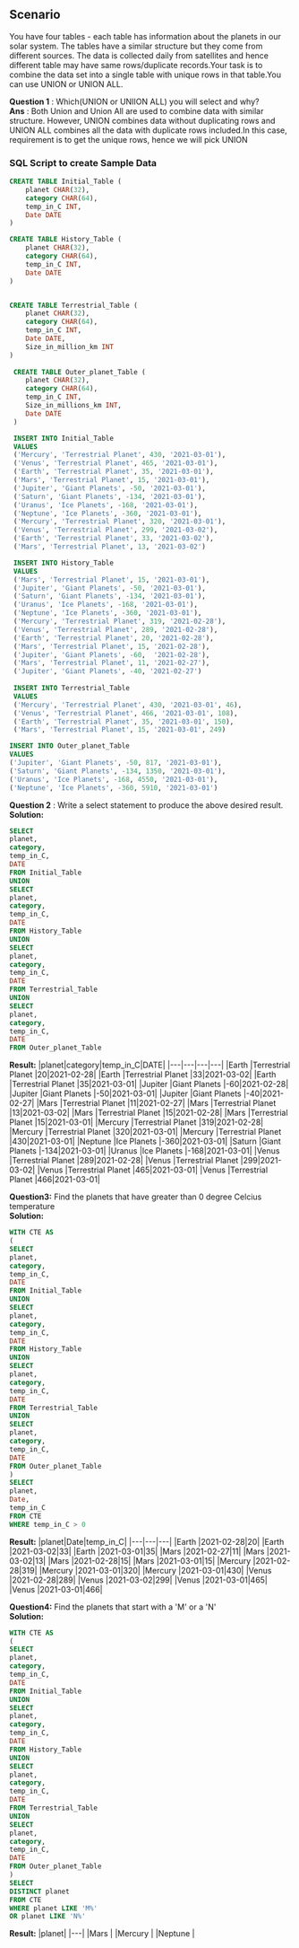 
## Scenario

You have four tables - each table has information about the planets in our solar system. The tables have a similar structure but they come from different sources. The data is collected daily from satellites and hence different table may have same rows/duplicate records.Your task is to combine the data set into a single table with unique rows in that table.You can use UNION or UNION ALL.

**Question 1** : Which(UNION or UNIION ALL) you will select and why?<br>
**Ans** : Both Union and Union All are used to combine data with similar structure. However, UNION combines data without duplicating rows and UNION ALL combines all the data with duplicate rows included.In this case, requirement is to get the unique rows, hence we will pick UNION

### SQL Script to create Sample Data 
```sql
CREATE TABLE Initial_Table (
    planet CHAR(32),
    category CHAR(64),
    temp_in_C INT,
    Date DATE
)

CREATE TABLE History_Table (
    planet CHAR(32),
    category CHAR(64),
    temp_in_C INT,
    Date DATE
)


CREATE TABLE Terrestrial_Table (
    planet CHAR(32),
    category CHAR(64),
    temp_in_C INT,
    Date DATE,
    Size_in_million_km INT
)
 
 CREATE TABLE Outer_planet_Table (
    planet CHAR(32),
    category CHAR(64),
    temp_in_C INT,
    Size_in_millions_km INT,
    Date DATE
 )

 INSERT INTO Initial_Table 
 VALUES
 ('Mercury', 'Terrestrial Planet', 430, '2021-03-01'),
 ('Venus', 'Terrestrial Planet', 465, '2021-03-01'),
 ('Earth', 'Terrestrial Planet', 35, '2021-03-01'),
 ('Mars', 'Terrestrial Planet', 15, '2021-03-01'),
 ('Jupiter', 'Giant Planets', -50, '2021-03-01'),
 ('Saturn', 'Giant Planets', -134, '2021-03-01'),
 ('Uranus', 'Ice Planets', -168, '2021-03-01'),
 ('Neptune', 'Ice Planets', -360, '2021-03-01'),
 ('Mercury', 'Terrestrial Planet', 320, '2021-03-01'),
 ('Venus', 'Terrestrial Planet', 299, '2021-03-02'),
 ('Earth', 'Terrestrial Planet', 33, '2021-03-02'),
 ('Mars', 'Terrestrial Planet', 13, '2021-03-02')

 INSERT INTO History_Table
 VALUES
 ('Mars', 'Terrestrial Planet', 15, '2021-03-01'),
 ('Jupiter', 'Giant Planets', -50, '2021-03-01'),
 ('Saturn', 'Giant Planets', -134, '2021-03-01'),
 ('Uranus', 'Ice Planets', -168, '2021-03-01'),
 ('Neptune', 'Ice Planets', -360, '2021-03-01'),
 ('Mercury', 'Terrestrial Planet', 319, '2021-02-28'),
 ('Venus', 'Terrestrial Planet', 289, '2021-02-28'),
 ('Earth', 'Terrestrial Planet', 20, '2021-02-28'),
 ('Mars', 'Terrestrial Planet', 15, '2021-02-28'),
 ('Jupiter', 'Giant Planets', -60,  '2021-02-28'),
 ('Mars', 'Terrestrial Planet', 11, '2021-02-27'),
 ('Jupiter', 'Giant Planets', -40, '2021-02-27')
 
 INSERT INTO Terrestrial_Table 
 VALUES 
 ('Mercury', 'Terrestrial Planet', 430, '2021-03-01', 46),
 ('Venus', 'Terrestrial Planet', 466, '2021-03-01', 108),
 ('Earth', 'Terrestrial Planet', 35, '2021-03-01', 150),
 ('Mars', 'Terrestrial Planet', 15, '2021-03-01', 249)

INSERT INTO Outer_planet_Table
VALUES
('Jupiter', 'Giant Planets', -50, 817, '2021-03-01'),
('Saturn', 'Giant Planets', -134, 1350, '2021-03-01'),
('Uranus', 'Ice Planets', -168, 4550, '2021-03-01'),
('Neptune', 'Ice Planets', -360, 5910, '2021-03-01')
```

**Question 2** : Write a select statement to produce the above desired result. <br>
**Solution:**
```sql
SELECT 
planet,
category,
temp_in_C,
DATE 
FROM Initial_Table
UNION 
SELECT 
planet,
category,
temp_in_C,
DATE 
FROM History_Table
UNION
SELECT 
planet,
category,
temp_in_C,
DATE 
FROM Terrestrial_Table
UNION
SELECT 
planet,
category,
temp_in_C,
DATE 
FROM Outer_planet_Table
```
**Result:**
|planet|category|temp_in_C|DATE|
|---|---|---|---|
|Earth                           |Terrestrial Planet                                              |20|2021-02-28|
|Earth                           |Terrestrial Planet                                              |33|2021-03-02|
|Earth                           |Terrestrial Planet                                              |35|2021-03-01|
|Jupiter                         |Giant Planets                                                   |-60|2021-02-28|
|Jupiter                         |Giant Planets                                                   |-50|2021-03-01|
|Jupiter                         |Giant Planets                                                   |-40|2021-02-27|
|Mars                            |Terrestrial Planet                                              |11|2021-02-27|
|Mars                            |Terrestrial Planet                                              |13|2021-03-02|
|Mars                            |Terrestrial Planet                                              |15|2021-02-28|
|Mars                            |Terrestrial Planet                                              |15|2021-03-01|
|Mercury                         |Terrestrial Planet                                              |319|2021-02-28|
|Mercury                         |Terrestrial Planet                                              |320|2021-03-01|
|Mercury                         |Terrestrial Planet                                              |430|2021-03-01|
|Neptune                         |Ice Planets                                                     |-360|2021-03-01|
|Saturn                          |Giant Planets                                                   |-134|2021-03-01|
|Uranus                          |Ice Planets                                                     |-168|2021-03-01|
|Venus                           |Terrestrial Planet                                              |289|2021-02-28|
|Venus                           |Terrestrial Planet                                              |299|2021-03-02|
|Venus                           |Terrestrial Planet                                              |465|2021-03-01|
|Venus                           |Terrestrial Planet                                              |466|2021-03-01|

**Question3:** Find the planets that have greater than 0 degree Celcius temperature <br>
**Solution:**
```sql
WITH CTE AS 
(
SELECT 
planet,
category,
temp_in_C,
DATE 
FROM Initial_Table
UNION 
SELECT 
planet,
category,
temp_in_C,
DATE 
FROM History_Table
UNION
SELECT 
planet,
category,
temp_in_C,
DATE 
FROM Terrestrial_Table
UNION
SELECT 
planet,
category,
temp_in_C,
DATE 
FROM Outer_planet_Table
)
SELECT 
planet, 
Date, 
temp_in_C 
FROM CTE 
WHERE temp_in_C > 0
```

**Result:**
|planet|Date|temp_in_C|
|---|---|---|
|Earth                           |2021-02-28|20|
|Earth                           |2021-03-02|33|
|Earth                           |2021-03-01|35|
|Mars                            |2021-02-27|11|
|Mars                            |2021-03-02|13|
|Mars                            |2021-02-28|15|
|Mars                            |2021-03-01|15|
|Mercury                         |2021-02-28|319|
|Mercury                         |2021-03-01|320|
|Mercury                         |2021-03-01|430|
|Venus                           |2021-02-28|289|
|Venus                           |2021-03-02|299|
|Venus                           |2021-03-01|465|
|Venus                           |2021-03-01|466|

**Question4:** Find the planets that start with a 'M' or a 'N' <br>
**Solution:**
```sql
WITH CTE AS 
(
SELECT 
planet,
category,
temp_in_C,
DATE 
FROM Initial_Table
UNION 
SELECT 
planet,
category,
temp_in_C,
DATE 
FROM History_Table
UNION
SELECT 
planet,
category,
temp_in_C,
DATE 
FROM Terrestrial_Table
UNION
SELECT 
planet,
category,
temp_in_C,
DATE 
FROM Outer_planet_Table
)
SELECT 
DISTINCT planet
FROM CTE 
WHERE planet LIKE 'M%' 
OR planet LIKE 'N%'
```

**Result:**
|planet|
|---|
|Mars                            |
|Mercury                         |
|Neptune                         |

